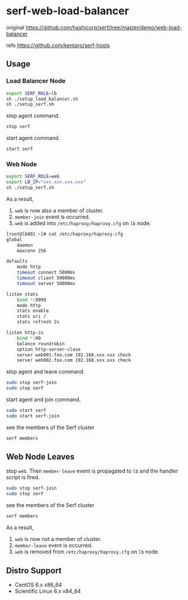 # serf-web-load-balancer

original https://github.com/hashicorp/serf/tree/master/demo/web-load-balancer

refs https://github.com/kentaro/serf-hosts

## Usage

### Load Balancer Node

``` sh
export SERF_ROLE=lb
sh ./setup_load_balancer.sh
sh ./setup_serf.sh
```

stop agent command.

``` sh
stop serf
```

start agent command.

``` sh
start serf
```

### Web Node

``` sh
export SERF_ROLE=web
export LB_IP="xxx.xxx.xxx.xxx"
sh ./setup_serf.sh
```

As a result,

 1. `web` is now also a member of cluster.
 2. `member-join` event is occurred. 
 3. `web` is added into `/etc/haproxy/haproxy.cfg` on `lb` node.

``` sh
[root@lb001 ~]# cat /etc/haproxy/haproxy.cfg
global
    daemon
    maxconn 256

defaults
    mode http
    timeout connect 5000ms
    timeout client 50000ms
    timeout server 50000ms

listen stats
    bind *:9999
    mode http
    stats enable
    stats uri /
    stats refresh 2s

listen http-in
    bind *:80
    balance roundrobin
    option http-server-close
    server web001.foo.com 192.168.xxx.xxx check
    server web002.foo.com 192.168.xxx.xxx check
```

stop agent and leave command.

``` sh
sudo stop serf-join
sudo stop serf
```

start agent and join command.

``` sh
sudo start serf
sudo start serf-join
```

see the members of the Serf cluster

``` sh
serf members
```

## Web Node Leaves

stop `web`. Then `member-leave` event is propagated to `lb` and the handler script is fired.

``` sh
sudo stop serf-join
sudo stop serf
```

see the members of the Serf cluster

``` sh
serf members
```

As a result,

 1. `web` is now not a member of cluster.
 2. `member-leave` event is occurred. 
 3. `web` is removed from `/etc/haproxy/haproxy.cfg` on `lb` node.

## Distro Support

 * CentOS 6.x x86_64
 * Scientific Linux 6.x x84_64
